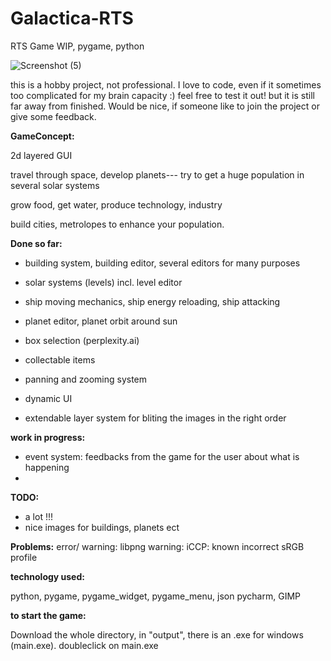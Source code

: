 # Galactica-RTS

RTS Game WIP, pygame, python

![Screenshot (5)](https://github.com/sevi78/Galactica-RTS_zoomable1.1/blob/Galactica-RTS_zoomable1.1/Screenshot%20(5).png)

this is a hobby project, not professional. I love to code, even if it sometimes too complicated for my brain capacity :)
feel free to test it out! but it is still far away from finished.
Would be nice, if someone like to join the project or give some feedback.

**GameConcept:**

2d layered GUI

travel through space, develop planets--- try to get a huge population in several solar systems

grow food, get water, produce technology, industry

build cities, metrolopes to enhance your population.

**Done so far:**

- building system, building editor, several editors for many purposes
- solar systems (levels) incl. level editor
- ship moving mechanics, ship energy reloading, ship attacking
- planet editor, planet orbit around sun
- box selection (perplexity.ai)

- collectable items
- panning and zooming system
- dynamic UI
- extendable layer system for bliting the images in the right order

**work in progress:**

- event system: feedbacks from the game for the user about what is happening
-

**TODO:**

- a lot !!!
- nice images for buildings, planets ect

**Problems:**
error/ warning:
libpng warning: iCCP: known incorrect sRGB profile

**technology used:**

python, pygame, pygame_widget, pygame_menu, json
pycharm, GIMP

**to start the game:**

Download the whole directory, in "output", there is an .exe for windows (main.exe). doubleclick on main.exe
